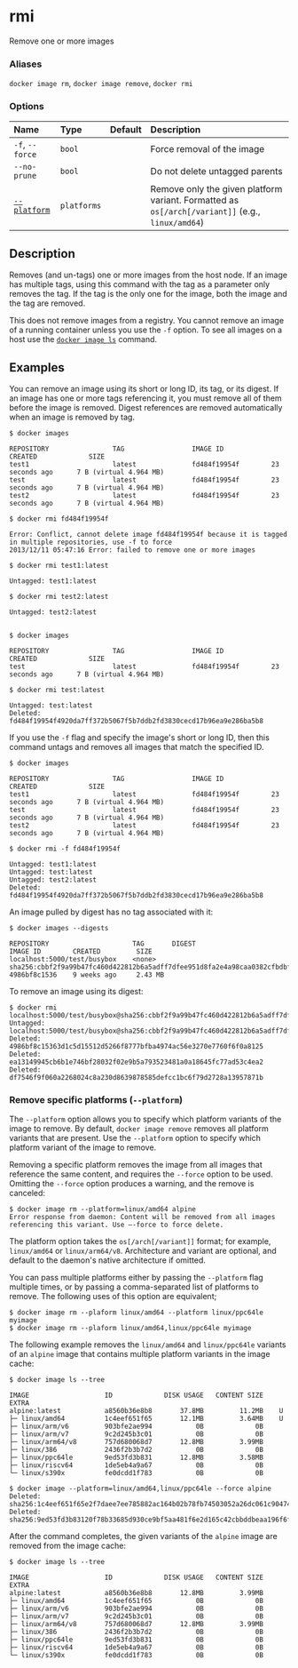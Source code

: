 # rmi

<!---MARKER_GEN_START-->
Remove one or more images

### Aliases

`docker image rm`, `docker image remove`, `docker rmi`

### Options

| Name                      | Type        | Default | Description                                                                                      |
|:--------------------------|:------------|:--------|:-------------------------------------------------------------------------------------------------|
| `-f`, `--force`           | `bool`      |         | Force removal of the image                                                                       |
| `--no-prune`              | `bool`      |         | Do not delete untagged parents                                                                   |
| [`--platform`](#platform) | `platforms` |         | Remove only the given platform variant. Formatted as `os[/arch[/variant]]` (e.g., `linux/amd64`) |


<!---MARKER_GEN_END-->

## Description

Removes (and un-tags) one or more images from the host node. If an image has
multiple tags, using this command with the tag as a parameter only removes the
tag. If the tag is the only one for the image, both the image and the tag are
removed.

This does not remove images from a registry. You cannot remove an image of a
running container unless you use the `-f` option. To see all images on a host
use the [`docker image ls`](image_ls.md) command.

## Examples

You can remove an image using its short or long ID, its tag, or its digest. If
an image has one or more tags referencing it, you must remove all of them before
the image is removed. Digest references are removed automatically when an image
is removed by tag.

```console
$ docker images

REPOSITORY                TAG                 IMAGE ID            CREATED             SIZE
test1                     latest              fd484f19954f        23 seconds ago      7 B (virtual 4.964 MB)
test                      latest              fd484f19954f        23 seconds ago      7 B (virtual 4.964 MB)
test2                     latest              fd484f19954f        23 seconds ago      7 B (virtual 4.964 MB)

$ docker rmi fd484f19954f

Error: Conflict, cannot delete image fd484f19954f because it is tagged in multiple repositories, use -f to force
2013/12/11 05:47:16 Error: failed to remove one or more images

$ docker rmi test1:latest

Untagged: test1:latest

$ docker rmi test2:latest

Untagged: test2:latest


$ docker images

REPOSITORY                TAG                 IMAGE ID            CREATED             SIZE
test                      latest              fd484f19954f        23 seconds ago      7 B (virtual 4.964 MB)

$ docker rmi test:latest

Untagged: test:latest
Deleted: fd484f19954f4920da7ff372b5067f5b7ddb2fd3830cecd17b96ea9e286ba5b8
```

If you use the `-f` flag and specify the image's short or long ID, then this
command untags and removes all images that match the specified ID.

```console
$ docker images

REPOSITORY                TAG                 IMAGE ID            CREATED             SIZE
test1                     latest              fd484f19954f        23 seconds ago      7 B (virtual 4.964 MB)
test                      latest              fd484f19954f        23 seconds ago      7 B (virtual 4.964 MB)
test2                     latest              fd484f19954f        23 seconds ago      7 B (virtual 4.964 MB)

$ docker rmi -f fd484f19954f

Untagged: test1:latest
Untagged: test:latest
Untagged: test2:latest
Deleted: fd484f19954f4920da7ff372b5067f5b7ddb2fd3830cecd17b96ea9e286ba5b8
```

An image pulled by digest has no tag associated with it:

```console
$ docker images --digests

REPOSITORY                     TAG       DIGEST                                                                    IMAGE ID        CREATED         SIZE
localhost:5000/test/busybox    <none>    sha256:cbbf2f9a99b47fc460d422812b6a5adff7dfee951d8fa2e4a98caa0382cfbdbf   4986bf8c1536    9 weeks ago     2.43 MB
```

To remove an image using its digest:

```console
$ docker rmi localhost:5000/test/busybox@sha256:cbbf2f9a99b47fc460d422812b6a5adff7dfee951d8fa2e4a98caa0382cfbdbf
Untagged: localhost:5000/test/busybox@sha256:cbbf2f9a99b47fc460d422812b6a5adff7dfee951d8fa2e4a98caa0382cfbdbf
Deleted: 4986bf8c15363d1c5d15512d5266f8777bfba4974ac56e3270e7760f6f0a8125
Deleted: ea13149945cb6b1e746bf28032f02e9b5a793523481a0a18645fc77ad53c4ea2
Deleted: df7546f9f060a2268024c8a230d8639878585defcc1bc6f79d2728a13957871b
```

### <a name="platform"></a> Remove specific platforms (`--platform`)

The `--platform` option allows you to specify which platform variants of the
image to remove. By default, `docker image remove` removes all platform variants
that are present. Use the `--platform` option to specify which platform variant
of the image to remove.

Removing a specific platform removes the image from all images that reference
the same content, and requires the `--force` option to be used. Omitting the
`--force` option produces a warning, and the remove is canceled:

```console
$ docker image rm --platform=linux/amd64 alpine
Error response from daemon: Content will be removed from all images referencing this variant. Use —-force to force delete.
```

The platform option takes the `os[/arch[/variant]]` format; for example,
`linux/amd64` or `linux/arm64/v8`. Architecture and variant are optional,
and default to the daemon's native architecture if omitted.

You can pass multiple platforms either by passing the `--platform` flag
multiple times, or by passing a comma-separated list of platforms to remove.
The following uses of this option are equivalent;

```console
$ docker image rm --plaform linux/amd64 --platform linux/ppc64le myimage
$ docker image rm --plaform linux/amd64,linux/ppc64le myimage
```

The following example removes the `linux/amd64` and `linux/ppc64le` variants
of an `alpine` image that contains multiple platform variants in the image
cache:

```console
$ docker image ls --tree

IMAGE                   ID             DISK USAGE   CONTENT SIZE   EXTRA
alpine:latest           a8560b36e8b8       37.8MB         11.2MB    U
├─ linux/amd64          1c4eef651f65       12.1MB         3.64MB    U
├─ linux/arm/v6         903bfe2ae994           0B             0B
├─ linux/arm/v7         9c2d245b3c01           0B             0B
├─ linux/arm64/v8       757d680068d7       12.8MB         3.99MB
├─ linux/386            2436f2b3b7d2           0B             0B
├─ linux/ppc64le        9ed53fd3b831       12.8MB         3.58MB
├─ linux/riscv64        1de5eb4a9a67           0B             0B
└─ linux/s390x          fe0dcdd1f783           0B             0B
 
$ docker image --platform=linux/amd64,linux/ppc64le --force alpine
Deleted: sha256:1c4eef651f65e2f7daee7ee785882ac164b02b78fb74503052a26dc061c90474
Deleted: sha256:9ed53fd3b83120f78b33685d930ce9bf5aa481f6e2d165c42cbbddbeaa196f6f
```

After the command completes, the given variants of the `alpine` image are removed
from the image cache:

```console
$ docker image ls --tree

IMAGE                   ID             DISK USAGE   CONTENT SIZE   EXTRA
alpine:latest           a8560b36e8b8       12.8MB         3.99MB
├─ linux/amd64          1c4eef651f65           0B             0B
├─ linux/arm/v6         903bfe2ae994           0B             0B
├─ linux/arm/v7         9c2d245b3c01           0B             0B
├─ linux/arm64/v8       757d680068d7       12.8MB         3.99MB
├─ linux/386            2436f2b3b7d2           0B             0B
├─ linux/ppc64le        9ed53fd3b831           0B             0B
├─ linux/riscv64        1de5eb4a9a67           0B             0B
└─ linux/s390x          fe0dcdd1f783           0B             0B
```
